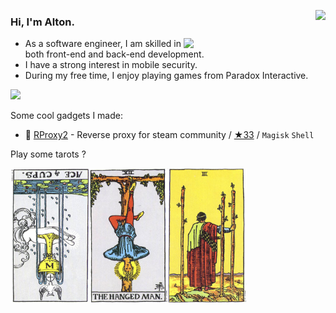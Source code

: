 <img align="right" src="https://busy.moe/badges/2?style=for-the-badge"/></a>

### Hi, I'm **Alton**.

<a href="https://github.com/wuhan005?tab=repositories">
  <img align="right" src="https://github-readme-stats.vercel.app/api?username=Altonhe&count_private=true&show_icons=true&theme=cobalt&hide_border=true" width="45%" />
</a>

- As a software engineer, I am skilled in both front-end and back-end development.
- I have a strong interest in mobile security.
- During my free time, I enjoy playing games from Paradox Interactive.

<img display="block" src="https://visitor-badge.laobi.icu/badge?page_id=Altonhe" />

Some cool gadgets I made:
- 🚂 [RProxy2](https://github.com/Altonhe/RProxy2) - Reverse proxy for steam community / [★33](https://github.com/Altonhe/RProxy2/stargazers) / `Magisk` `Shell`


Play some tarots ?

<div display="block">
<a href="https://thearcanagame.fandom.com/wiki/Tarot_Deck" target="_blank">
<img style="transform: rotate(180deg);" src="https://raw.githubusercontent.com/Altonhe/Altonhe/master/tarot/cups01.jpg" width="25%" /><img src="https://raw.githubusercontent.com/Altonhe/Altonhe/master/tarot/maj12.jpg" width="25%" /><img src="https://raw.githubusercontent.com/Altonhe/Altonhe/master/tarot/wands03.jpg" width="25%" />
</a>
</div> 

